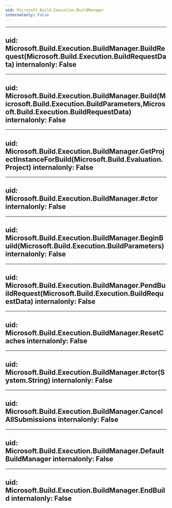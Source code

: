 ```yaml
---
uid: Microsoft.Build.Execution.BuildManager
internalonly: False
---
```


---
uid: Microsoft.Build.Execution.BuildManager.BuildRequest(Microsoft.Build.Execution.BuildRequestData)
internalonly: False
---

---
uid: Microsoft.Build.Execution.BuildManager.Build(Microsoft.Build.Execution.BuildParameters,Microsoft.Build.Execution.BuildRequestData)
internalonly: False
---

---
uid: Microsoft.Build.Execution.BuildManager.GetProjectInstanceForBuild(Microsoft.Build.Evaluation.Project)
internalonly: False
---

---
uid: Microsoft.Build.Execution.BuildManager.#ctor
internalonly: False
---

---
uid: Microsoft.Build.Execution.BuildManager.BeginBuild(Microsoft.Build.Execution.BuildParameters)
internalonly: False
---

---
uid: Microsoft.Build.Execution.BuildManager.PendBuildRequest(Microsoft.Build.Execution.BuildRequestData)
internalonly: False
---

---
uid: Microsoft.Build.Execution.BuildManager.ResetCaches
internalonly: False
---

---
uid: Microsoft.Build.Execution.BuildManager.#ctor(System.String)
internalonly: False
---

---
uid: Microsoft.Build.Execution.BuildManager.CancelAllSubmissions
internalonly: False
---

---
uid: Microsoft.Build.Execution.BuildManager.DefaultBuildManager
internalonly: False
---

---
uid: Microsoft.Build.Execution.BuildManager.EndBuild
internalonly: False
---
